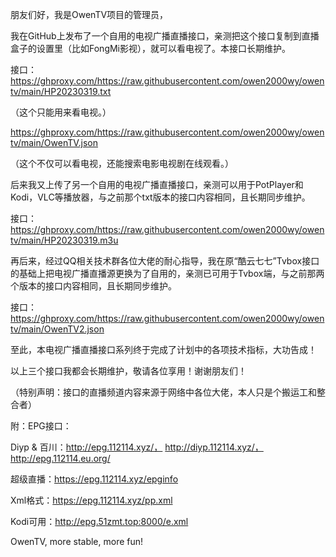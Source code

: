 朋友们好，我是OwenTV项目的管理员，

我在GitHub上发布了一个自用的电视广播直播接口，亲测把这个接口复制到直播盒子的设置里（比如FongMi影视），就可以看电视了。本接口长期维护。

接口：https://ghproxy.com/https://raw.githubusercontent.com/owen2000wy/owentv/main/HP20230319.txt

（这个只能用来看电视。）

https://ghproxy.com/https://raw.githubusercontent.com/owen2000wy/owentv/main/OwenTV.json

（这个不仅可以看电视，还能搜索电影电视剧在线观看。）

后来我又上传了另一个自用的电视广播直播接口，亲测可以用于PotPlayer和Kodi，VLC等播放器，与之前那个txt版本的接口内容相同，且长期同步维护。

接口：https://ghproxy.com/https://raw.githubusercontent.com/owen2000wy/owentv/main/HP20230319.m3u

再后来，经过QQ相关技术群各位大佬的耐心指导，我在原“酷云七七”Tvbox接口的基础上把电视广播直播源更换为了自用的，亲测已可用于Tvbox端，与之前那两个版本的接口内容相同，且长期同步维护。

接口：https://ghproxy.com/https://raw.githubusercontent.com/owen2000wy/owentv/main/OwenTV2.json

至此，本电视广播直播接口系列终于完成了计划中的各项技术指标，大功告成！

以上三个接口我都会长期维护，敬请各位享用！谢谢朋友们！

（特别声明：接口的直播频道内容来源于网络中各位大佬，本人只是个搬运工和整合者）

附：EPG接口：

Diyp & 百川：http://epg.112114.xyz/， http://diyp.112114.xyz/， http://epg.112114.eu.org/ 

超级直播：https://epg.112114.xyz/epginfo

Xml格式：https://epg.112114.xyz/pp.xml

Kodi可用：http://epg.51zmt.top:8000/e.xml

OwenTV, more stable, more fun!
